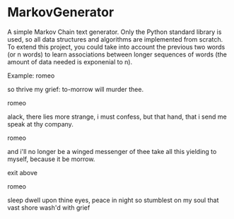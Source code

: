 # MarkovGenerator
A simple Markov Chain text generator. Only the Python standard library is used, so all data structures and algorithms are implemented from scratch. To extend this project, you could take into account the previous two words (or n words) to learn associations between longer sequences of words (the amount of data needed is exponenial to n). 

Example:
romeo

so thrive my grief:
to-morrow will murder thee.

romeo

alack, there lies more strange, i must confess,
but that hand,
that i send me speak at thy company.

romeo

and i'll no longer be a winged messenger of thee
take all this yielding to myself,
because it be morrow.

exit above

romeo

sleep dwell upon thine eyes, peace in night
so stumblest on my soul that vast shore wash'd with grief
